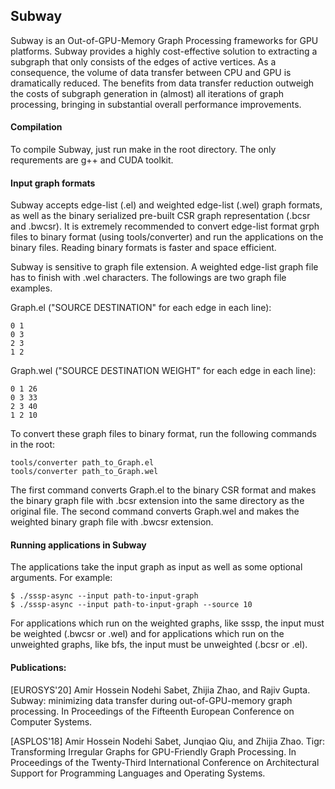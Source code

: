 ## Subway
Subway is an Out-of-GPU-Memory Graph Processing frameworks for GPU platforms.
Subway provides a highly cost-effective solution to extracting a subgraph that only consists of the edges of active vertices. As a consequence, the volume of data transfer between CPU and GPU is dramatically reduced. The benefits from data transfer reduction outweigh the costs of subgraph generation in (almost) all iterations of graph processing, bringing in substantial overall performance improvements.

#### Compilation

To compile Subway, just run make in the root directory. The only requrements are g++ and CUDA toolkit.

#### Input graph formats

Subway accepts edge-list (.el) and weighted edge-list (.wel) graph formats, as well as the binary serialized pre-built CSR graph representation (.bcsr and .bwcsr). It is extremely recommended to convert edge-list format grph files to binary format (using tools/converter) and run the applications on the binary files. Reading binary formats is faster and space efficient.

Subway is sensitive to graph file extension. A weighted edge-list graph file has to finish with .wel characters. The followings are two graph file examples.

Graph.el ("SOURCE DESTINATION" for each edge in each line):
```
0 1
0 3
2 3
1 2
```

Graph.wel ("SOURCE DESTINATION WEIGHT" for each edge in each line):
```
0 1 26
0 3 33
2 3 40
1 2 10
```

To convert these graph files to binary format, run the following commands in the root:
```
tools/converter path_to_Graph.el
tools/converter path_to_Graph.wel
```

The first command converts Graph.el to the binary CSR format and makes the binary graph file with .bcsr extension into the same directory as the original file. The second command converts Graph.wel and makes the weighted binary graph file with .bwcsr extension.

#### Running applications in Subway
The applications take the input graph as input as well as some optional arguments. For example:

```
$ ./sssp-async --input path-to-input-graph
$ ./sssp-async --input path-to-input-graph --source 10
```

For applications which run on the weighted graphs, like sssp, the input must be weighted (.bwcsr or .wel) and for applications which run on the unweighted graphs, like bfs, the input must be unweighted (.bcsr or .el).

#### Publications:

[EUROSYS'20] Amir Hossein Nodehi Sabet, Zhijia Zhao, and Rajiv Gupta. Subway: minimizing data transfer during out-of-GPU-memory graph processing. In Proceedings of the Fifteenth European Conference on Computer Systems.

[ASPLOS'18] Amir Hossein Nodehi Sabet, Junqiao Qiu, and Zhijia Zhao. Tigr: Transforming Irregular Graphs for GPU-Friendly Graph Processing. In Proceedings of the Twenty-Third International Conference on Architectural Support for Programming Languages and Operating Systems.


